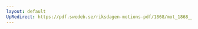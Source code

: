 ```yaml
---
layout: default
UpRedirect: https://pdf.swedeb.se/riksdagen-motions-pdf/1868/mot_1868__ak__00080.pdf
---
```

